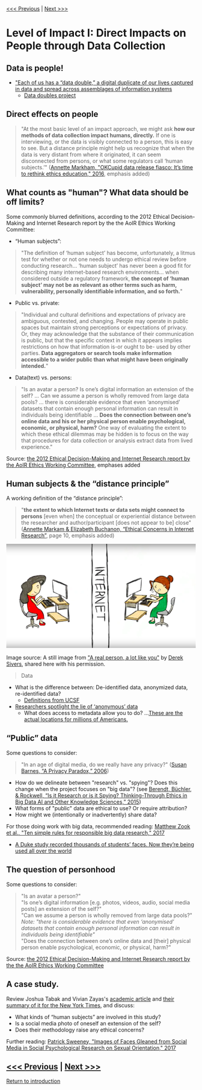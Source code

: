 [<<< Previous](accessibility.md) | [Next >>>](power.md)

# Level of Impact I: Direct Impacts on People through Data Collection

## Data is people!
* ["Each of us has a “data double,” a digital duplicate of our lives captured in data and spread across assemblages of information systems](https://datadoubles.org/2018/05/01/what-is-a-data-double/)
    * [Data doubles project](https://datadoubles.org/project/)
    
## Direct effects on people

> "At the most basic level of an impact approach, we might ask **how our methods of data collection impact humans, directly.** If one is interviewing, or the data is visibly connected to a person, this is easy to see. But a distance principle might help us recognize that when the data is very distant from where it originated, it can seem disconnected from persons, or what some regulators call ‘human subjects.’" ([Annette Markham, "OKCupid data release fiasco: It’s time to rethink ethics education," 2016](http://annettemarkham.com/2016/05/okcupid-data-release-fiasco-its-time-to-rethink-ethics-education/), emphasis added)  

## What counts as "human"? What data should be off limits?
 
Some commonly blurred definitions, according to the 2012 Ethical Decision-Making and Internet Research report by the the AoIR Ethics Working Committee:  

* “Human subjects”:

> "The definition of ‘human subject’ has become, unfortunately, a litmus test for whether or not one needs to undergo ethical review before conducting research... ‘human subject’ has never been a good fit for describing many internet-based research environments... when considered outside a regulatory framework, **the concept of ‘human subject’ may not be as relevant as other terms such as harm, vulnerability, personally identifiable information, and so forth.**"  

* Public vs. private:  

> "Individual and cultural definitions and expectations of privacy are ambiguous, contested, and changing. People may operate in public spaces but maintain strong perceptions or expectations of privacy. Or, they may acknowledge that the substance of their communication is public, but that the specific context in which it appears implies restrictions on how that information is-or ought to be- used by other parties. **Data aggregators or search tools make information accessible to a wider public than what might have been originally intended.**" 

* Data(text) vs. persons:

> "Is an avatar a person? Is one’s digital information an extension of the self? ... Can we assume a person is wholly removed from large data pools? ... there is considerable evidence that even ‘anonymised’ datasets that contain enough personal information can result in individuals being identifiable ... **Does the connection between one’s online data and his or her physical person enable psychological, economic, or physical, harm?** One way of evaluating the extent to which these ethical dilemmas may be hidden is to focus on the way that procedures for data collection or analysis extract data from lived experience."  

Source: [the 2012 Ethical Decision-Making and Internet Research report by the AoIR Ethics Working Committee](http://aoir.org/reports/ethics2.pdf), emphases added    

## Human subjects & the “distance principle”

A working definition of the “distance principle”:

> "**the extent to which Internet texts or data sets might connect to persons** [even when] the conceptual or experiential distance between the researcher and author/participant [does not appear to be] close" ([Annette Markam & Elizabeth Buchanon, “Ethical Concerns in Internet Research”](https://www.academia.edu/8037870/Ethical_Concerns_in_Internet_Research), page 10, emphasis added)  

![Image of one person typing on a computer followed by a divisionary line marked 'internet' and then a second person typing on a computer, image drawn by Derek Sivers](../images/realperson.png)  

Image source: A still image from ["A real person, a lot like you"](https://www.youtube.com/watch?v=cfwwHa-7Ux8) by [Derek Sivers](https://sivers.org/), shared here with his permission.  

> Data 
* What is the difference between: De-identified data, anonymized data, re-identified data? 
    * [Definitions from UCSF](https://irb.ucsf.edu/definitions)
* [Researchers spotlight the lie of ‘anonymous’ data](https://techcrunch.com/2019/07/24/researchers-spotlight-the-lie-of-anonymous-data/)
    * What does access to metadata allow you to do? ...[These are the actual locations for millions of Americans.](https://www.nytimes.com/interactive/2019/12/19/opinion/location-tracking-cell-phone.html) 

## “Public” data

Some questions to consider:  

> "In an age of digital media, do we really have any privacy?" ([Susan Barnes, “A Privacy Paradox,” 2006](http://firstmonday.org/article/view/1394/1312))  

- How do we delineate between "research" vs. "spying"?  Does this change when the project focuses on "big data"? (see [Berendt, Büchler, & Rockwell, “Is it Research or is it Spying? Thinking-Through Ethics in Big Data AI and Other Knowledge Sciences,” 2015](https://people.cs.kuleuven.be/~bettina.berendt/Papers/berendt_buechler_rockwell_KUIN_2015.pdf))
- What forms of "public" data are ethical to use? Or require attribution?
- How might we (intentionally or inadvertently) share data?

For those doing work with big data, recommended reading: [Matthew Zook et al., "Ten simple rules for responsible big data research," 2017](http://journals.plos.org/ploscompbiol/article?id=10.1371/journal.pcbi.1005399)  

* [A Duke study recorded thousands of students’ faces. Now they’re being used all over the world](https://www.dukechronicle.com/article/2019/06/duke-university-facial-recognition-data-set-study-surveillance-video-students-china-uyghur)

## The question of personhood

Some questions to consider:  

> "Is an avatar a person?"  
> "Is one’s digital information [e.g. photos, videos, audio, social media posts] an extension of the self?"  
> "Can we assume a person is wholly removed from large data pools?" *Note: "there is considerable evidence that even ‘anonymised’ datasets that contain enough personal information can result in individuals being identifiable"*  
> "Does the connection between one’s online data and [their] physical person enable psychological, economic, or physical, harm?"     

Source: [the 2012 Ethical Decision-Making and Internet Research report by the the AoIR Ethics Working Committee](http://aoir.org/reports/ethics2.pdf)  



## A case study.  

Review Joshua Tabak and Vivian Zayas's [academic article](http://journals.plos.org/plosone/article?id=10.1371/journal.pone.0036671) and [their summary of it for the New York Times](http://www.nytimes.com/2012/06/03/opinion/sunday/the-science-of-gaydar.html), and discuss:

* What kinds of “human subjects” are involved in this study?
* Is a social media photo of oneself an extension of the self? 
* Does their methodology raise any ethical concerns?

Further reading: [Patrick Sweeney, "Images of Faces Gleaned from Social Media in Social Psychological Research on Sexual Orientation," 2017](https://www.academia.edu/34001772/Images_of_Faces_Gleaned_from_Social_Media_in_Social_Psychological_Research_on_Sexual_Orientation)   


[<<< Previous](accessibility.md) | [Next >>>](power.md)
-----
[Return to introduction](https://github.com/SouthernMethodistUniversity/access)
